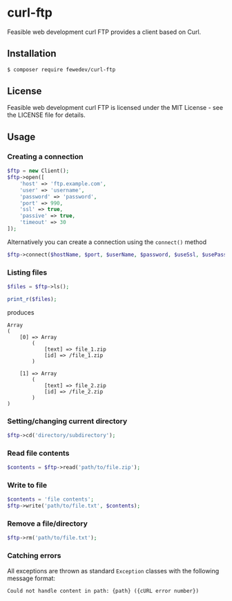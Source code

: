 # curl-ftp

Feasible web development curl FTP provides a client based on Curl.

## Installation

```bash
$ composer require fewedev/curl-ftp
```

## License

Feasible web development curl FTP is licensed under the MIT License - see the LICENSE file for details.

## Usage

### Creating a connection

```php
$ftp = new Client();
$ftp->open([
    'host' => 'ftp.example.com',
    'user' => 'username',
    'password' => 'password',
    'port' => 990,
    'ssl' => true,
    'passive' => true,
    'timeout' => 30
]);
```

Alternatively you can create a connection using the `connect()` method

```php
$ftp->connect($hostName, $port, $userName, $password, $useSsl, $usePassiveMode, $timeout);
```

### Listing files

```php
$files = $ftp->ls();

print_r($files);
```

produces

```text
Array
(
    [0] => Array
        (
            [text] => file_1.zip
            [id] => /file_1.zip
        )

    [1] => Array
        (
            [text] => file_2.zip
            [id] => /file_2.zip
        )
)
```

### Setting/changing current directory

```php
$ftp->cd('directory/subdirectory');
```

### Read file contents

```php
$contents = $ftp->read('path/to/file.zip');
```

### Write to file

```php
$contents = 'file contents';
$ftp->write('path/to/file.txt', $contents);
```

### Remove a file/directory
```php
$ftp->rm('path/to/file.txt');
```

### Catching errors

All exceptions are thrown as standard `Exception` classes with the following message format:

```text
Could not handle content in path: {path} ({cURL error number})
```

